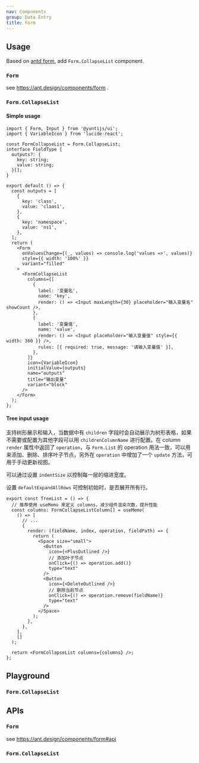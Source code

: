```yaml
---
nav: Components
group: Data Entry
title: Form
---
```


## Usage

Based on [antd form](https://ant.design/components/form), add `Form.CollapseList` component.

### `Form`

see <https://ant.design/components/form> .

### `Form.CollapseList`

#### Simple usage

```tsx | pure
import { Form, Input } from '@yuntijs/ui';
import { VariableIcon } from 'lucide-react';

const FormCollapseList = Form.CollapseList;
interface FieldType {
  outputs?: {
    key: string;
    value: string;
  }[];
}

export default () => {
  const outputs = [
    {
      key: 'class',
      value: 'claas1',
    },
    {
      key: 'namespace',
      value: 'ns1',
    },
  ];
  return (
    <Form
      onValuesChange={(_, values) => console.log('values =>', values)}
      style={{ width: '100%' }}
      variant="filled"
    >
      <FormCollapseList
        columns={[
          {
            label: '变量名',
            name: 'key',
            render: () => <Input maxLength={30} placeholder="输入变量名" showCount />,
          },
          {
            label: '变量值',
            name: 'value',
            render: () => <Input placeholder="输入变量值" style={{ width: 360 }} />,
            rules: [{ required: true, message: '请输入变量值' }],
          },
        ]}
        icon={VariableIcon}
        initialValue={outputs}
        name="outputs"
        title="输出变量"
        variant="block"
      />
    </Form>
  );
};
```

<code src="./demos/index.tsx" center></code>

#### Tree input usage

支持树形展示和输入，当数据中有 `children` 字段时会自动展示为树形表格，如果不需要或配置为其他字段可以用 `childrenColumnName` 进行配置。在 column `render` 属性中返回了 `operation`，与 `Form.List` 的 operation 用法一致，可以用来添加、删除、排序叶子节点，另外在 `operation` 中增加了一个 `update` 方法，可用于手动更新视图。

可以通过设置 `indentSize` 以控制每一层的缩进宽度。

设置 `defaultExpandAllRows` 可控制初始时，是否展开所有行。

```tsx | pure
export const TreeList = () => {
  // 推荐使用 useMemo 来定义 columns，减少组件渲染次数，提升性能
  const columns: FormCollapseListColumn[] = useMemo(
    () => [
      // ...
      {
        render: (fieldName, index, operation, fieldPath) => {
          return (
            <Space size="small">
              <Button
                icon={<PlusOutlined />}
                // 添加叶子节点
                onClick={() => operation.add()}
                type="text"
              />
              <Button
                icon={<DeleteOutlined />}
                // 删除当前节点
                onClick={() => operation.remove(fieldName)}
                type="text"
              />
            </Space>
          );
        },
      },
    ],
    []
  );

  return <FormCollapseList columns={columns} />;
};
```

<code src="./demos/Tree.tsx" center></code>

## Playground

### `Form.CollapseList`

<code src="./demos/Playground.tsx" center></code>

## APIs

### `Form`

see <https://ant.design/components/form#api>

### `Form.CollapseList`

<API id="FormCollapseList"></API>
